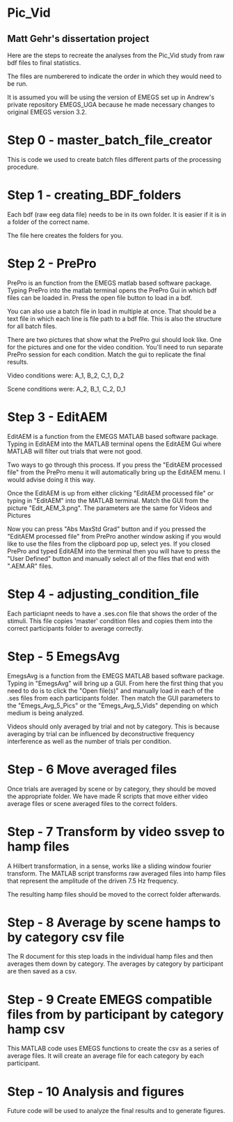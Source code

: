 # Pic_Vid

## Matt Gehr's dissertation project

Here are the steps to recreate the analyses from the Pic_Vid study from raw bdf files to final statistics.

The files are numberered to indicate the order in which they would need to be run.

It is assumed you will be using the version of EMEGS set up in Andrew's private repository EMEGS_UGA because he made necessary changes to original EMEGS version 3.2.

# Step 0 - master_batch_file_creator

This is code we used to create batch files different parts of the processing procedure.

# Step 1 - creating_BDF_folders

Each bdf (raw eeg data file) needs to be in its own folder. It is easier if it is in a folder of the correct name.

The file here creates the folders for you.

# Step 2 - PrePro

PrePro is an function from the EMEGS matlab based software package. Typing PrePro into the matlab terminal opens the PrePro Gui in which bdf files can be loaded in. Press the open file button to load in a bdf. 

You can also use a batch file in load in multiple at once. That should be a text file in which each line is file path to a bdf file. This is also the structure for all batch files.

There are two pictures that show what the PrePro gui should look like. One for the pictures and one for the video condition. You'll need to run separate PrePro session for each condition. Match the gui to replicate the final results.

Video conditions were: A_1, B_2, C_1, D_2

Scene conditions were: A_2, B_1, C_2, D_1

# Step 3 - EditAEM 

EditAEM is a function from the EMEGS MATLAB based software package. Typing in EditAEM into the MATLAB terminal opens the EditAEM Gui where MATLAB will filter out trials that were not good. 

Two ways to go through this process. If you press the "EditAEM processed file" from the PrePro menu it will automatically bring up the EditAEM menu. I would advise doing it this way.

Once the EditAEM is up from either clicking "EditAEM processed file" or typing in "EditAEM" into the MATLAB terminal. Match the GUI from the picture "Edit_AEM_3.png". The parameters are the same for Videos and Pictures

Now you can press "Abs MaxStd Grad" button and if you pressed the "EditAEM processed file" from PrePro another window asking if you would like to use the files from the clipboard pop up, select yes. If you closed PrePro and typed EditAEM into the terminal then you will have to press the "User Defined" button and manually select all of the files that end with ".AEM.AR" files. 

# Step 4 - adjusting_condition_file

Each particiapnt needs to have a .ses.con file that shows the order of the stimuli. This file copies 'master' condition files and copies them into the correct participants folder to average correctly. 

# Step - 5 EmegsAvg 

EmegsAvg is a function from the EMEGS MATLAB based software package. Typing in "EmegsAvg" will bring up a GUI. From here the first thing that you need to do is to click the "Open file(s)" and manually load in each of the .ses files from each participants folder. Then match the GUI parameters to the "Emegs_Avg_5_Pics" or the "Emegs_Avg_5_Vids" depending on which medium is being analyzed. 

Videos should only averaged by trial and not by category. This is because averaging by trial can be influenced by deconstructive frequency interference as well as the number of trials per condition.

# Step - 6 Move averaged files

Once trials are averaged by scene or by category, they should be moved the appropriate folder. We have made R scripts that move either video average files or scene averaged files to the correct folders.

# Step - 7 Transform by video ssvep to hamp files

A Hilbert transformation, in a sense, works like a sliding window fourier transform. The MATLAB script transforms raw averaged files into hamp files that represent the amplitude of the driven 7.5 Hz frequency.

The resulting hamp files should be moved to the correct folder afterwards.

# Step - 8 Average by scene hamps to by category csv file

The R document for this step loads in the individual hamp files and then averages them down by category. The averages by category by participant are then saved as a csv.

# Step - 9 Create EMEGS compatible files from by participant by category hamp csv

This MATLAB code uses EMEGS functions to create the csv as a series of average files. It will create an average file for each category by each participant.

# Step - 10 Analysis and figures

Future code will be used to analyze the final results and to generate figures.


